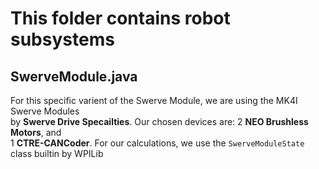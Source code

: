 # This folder contains robot subsystems

## SwerveModule.java
For this specific varient of the Swerve Module, we are using the MK4I Swerve Modules  
by **Swerve Drive Specailties**. Our chosen devices are: 2 **NEO Brushless Motors**, and  
1 **CTRE-CANCoder**. For our calculations, we use the `SwerveModuleState` class builtin by WPILib
